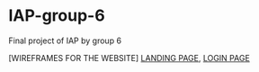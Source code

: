 # IAP-group-6
Final project of IAP by group 6

 [WIREFRAMES FOR THE WEBSITE]
 [LANDING PAGE](https://www.figma.com/file/ER9ReamOB9LxnqgyHs6DEo/E-learning-Index-page?node-id=0%3A1&t=Fwc19NqBLxj8Zmgo-0), 
 [LOGIN PAGE](https://www.figma.com/file/qN8pyEv008rT5XwjxLaUD7/LOGIN-PAGE?t=Fwc19NqBLxj8Zmgo-0)
